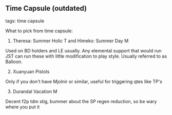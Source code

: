 ## Time Capsule (outdated)
tags: time capsule

What to pick from time capsule:
1. Theresa: Summer Holic T and Himeko: Summer Day M

Used on BD holders and LE usually. Any elemental support that would run JST can run these with little modification to play style. Usually referred to as Balloon.

2. Xuanyuan Pistols

Only if you don't have Mjolnir or similar, useful for triggering qtes like TP's

3. Durandal Vacation M

Decent f2p tdm stig, bummer about the SP regen reduction, so be wary where you put it